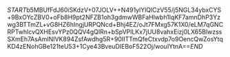 $START$b5MBUfFdJ60iSKdzV+07JOLV++N491ylYlQlCzV55/j5NGL34ybxCYS+9BxOYcZBV0+oFb8H9pt2NFZB1oh3gdmwWBFaHlwbh1IqKF7amnDhP3Yzwg3BTTmZL+vG8HZ6hIngjURPQNcd+Bhj4EZ/oJt7FMxg57K1X0/eLM7qGNCRPTwhlcvQXHEsvYPz0QQV4gQIRn+bSpVPlLKx7jUU8vahxEizj0LX65BlwzssSXmEh7AsAmlNIVK894ZsfAwdhg5R+90IITTmQfeCtxvdp7o9OencQwZosYtqKD4zENohGBe121teU53+1Cye43BveuDIEBoF522Oj/wouIYtnA==$END$